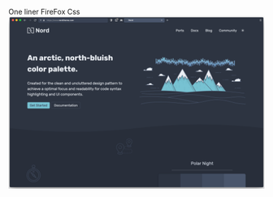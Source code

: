 One liner FireFox Css
![alt text](https://raw.githubusercontent.com/ultrahumanite/oneline/master/screenshots/screenshot.png)
